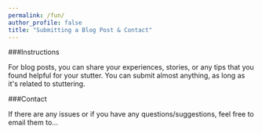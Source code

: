```yaml
---
permalink: /fun/
author_profile: false
title: "Submitting a Blog Post & Contact"
---
```

###Instructions

For blog posts, you can share your experiences, stories, or any tips that you found helpful for your stutter. 
You can submit almost anything, as long as it's related to stuttering.

###Contact

If there are any issues or if you have any questions/suggestions, feel free to email them to...


